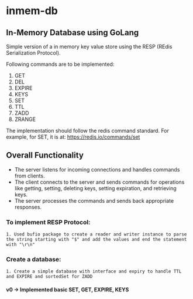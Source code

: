 # inmem-db
## In-Memory Database using GoLang

Simple version of a in memory key value store using the RESP (REdis Serialization Protocol).

Following commands are to be implemented:

1. GET
2. DEL
3. EXPIRE
4. KEYS
5. SET
6. TTL
7. ZADD
8. ZRANGE
 
The implementation should follow the redis command standard. For example, for SET, it
is at: https://redis.io/commands/set


## Overall Functionality
* The server listens for incoming connections and handles commands from clients.
* The client connects to the server and sends commands for operations like getting, setting, deleting keys, setting expiration, and retrieving keys.
* The server processes the commands and sends back appropriate responses.

### To implement RESP Protocol:
    1. Used bufio package to create a reader and writer instance to parse the string starting with "$" and add the values and end the statement with "\r\n"

### Create a database:
    1. Create a simple database with interface and expiry to handle TTL and EXPIRE and sortedSet for ZADD


#### v0 -> Implemented basic SET, GET, EXPIRE, KEYS

